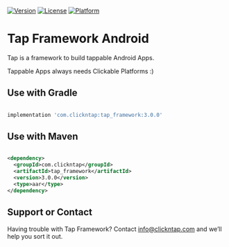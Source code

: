 [![Version](https://api.clickntap.com/3.0.0/Tap%20Framework%20Android.svg)](https://search.maven.org/artifact/com.clickntap/tap_framework/)
[![License](https://api.clickntap.com/MIT/License.svg)](https://search.maven.org/artifact/com.clickntap/tap_framework/)
[![Platform](https://api.clickntap.com/Google%20Android/Platform.svg)](https://search.maven.org/artifact/com.clickntap/tap_framework/)

# Tap Framework Android

Tap is a framework to build tappable Android Apps.

Tappable Apps always needs Clickable Platforms :)

## Use with Gradle
```gradle

implementation 'com.clickntap:tap_framework:3.0.0'

```

## Use with Maven
```xml

<dependency>
  <groupId>com.clickntap</groupId>
  <artifactId>tap_framework</artifactId>
  <version>3.0.0</version>
  <type>aar</type>
</dependency>

```

## Support or Contact
Having trouble with Tap Framework? Contact info@clickntap.com and we’ll help you sort it out.
